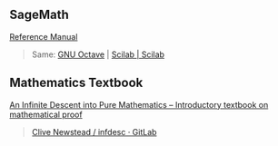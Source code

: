 
## SageMath

[Reference Manual](https://doc.sagemath.org/html/en/reference/index.html)

> Same: [GNU Octave](https://octave.org/) | [Scilab | Scilab](https://www.scilab.org/)

## Mathematics Textbook

[An Infinite Descent into Pure Mathematics – Introductory textbook on mathematical proof](https://infinitedescent.xyz/)

> [Clive Newstead / infdesc · GitLab](https://gitlab.com/cnewstead/infdesc/)